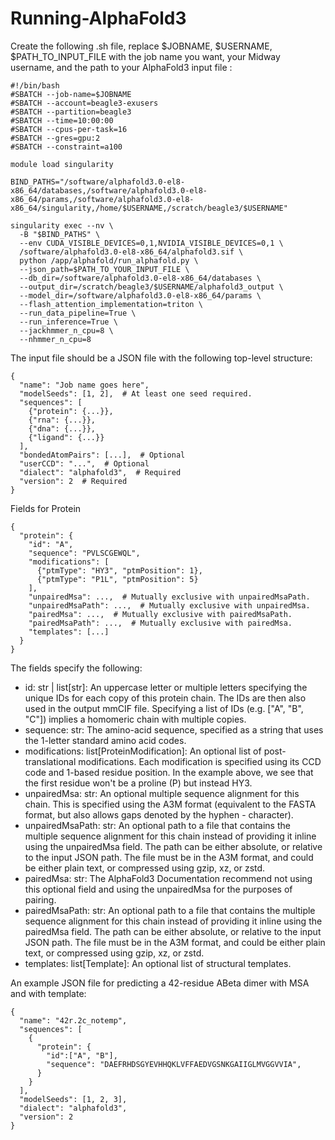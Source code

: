 # Running-AlphaFold3
Create the following .sh file, replace $JOBNAME, $USERNAME, $PATH_TO_INPUT_FILE with the job name you want, your Midway username, and the path to your AlphaFold3 input file :

```
#!/bin/bash
#SBATCH --job-name=$JOBNAME
#SBATCH --account=beagle3-exusers
#SBATCH --partition=beagle3
#SBATCH --time=10:00:00
#SBATCH --cpus-per-task=16
#SBATCH --gres=gpu:2
#SBATCH --constraint=a100

module load singularity

BIND_PATHS="/software/alphafold3.0-el8-x86_64/databases,/software/alphafold3.0-el8-x86_64/params,/software/alphafold3.0-el8-x86_64/singularity,/home/$USERNAME,/scratch/beagle3/$USERNAME"

singularity exec --nv \
  -B "$BIND_PATHS" \
  --env CUDA_VISIBLE_DEVICES=0,1,NVIDIA_VISIBLE_DEVICES=0,1 \
  /software/alphafold3.0-el8-x86_64/alphafold3.sif \
  python /app/alphafold/run_alphafold.py \
  --json_path=$PATH_TO_YOUR_INPUT_FILE \
  --db_dir=/software/alphafold3.0-el8-x86_64/databases \
  --output_dir=/scratch/beagle3/$USERNAME/alphafold3_output \
  --model_dir=/software/alphafold3.0-el8-x86_64/params \
  --flash_attention_implementation=triton \
  --run_data_pipeline=True \
  --run_inference=True \
  --jackhmmer_n_cpu=8 \
  --nhmmer_n_cpu=8
```
The input file should be a JSON file with the following top-level structure:
```
{
  "name": "Job name goes here",
  "modelSeeds": [1, 2],  # At least one seed required.
  "sequences": [
    {"protein": {...}},
    {"rna": {...}},
    {"dna": {...}},
    {"ligand": {...}}
  ],
  "bondedAtomPairs": [...],  # Optional
  "userCCD": "...",  # Optional
  "dialect": "alphafold3",  # Required
  "version": 2  # Required
}
```
Fields for Protein
```
{
  "protein": {
    "id": "A",
    "sequence": "PVLSCGEWQL",
    "modifications": [
      {"ptmType": "HY3", "ptmPosition": 1},
      {"ptmType": "P1L", "ptmPosition": 5}
    ],
    "unpairedMsa": ...,  # Mutually exclusive with unpairedMsaPath.
    "unpairedMsaPath": ...,  # Mutually exclusive with unpairedMsa.
    "pairedMsa": ...,  # Mutually exclusive with pairedMsaPath.
    "pairedMsaPath": ...,  # Mutually exclusive with pairedMsa.
    "templates": [...]
  }
}
```
The fields specify the following:

* id: str | list[str]: An uppercase letter or multiple letters specifying the unique IDs for each copy of this protein chain. The IDs are then also used in the output mmCIF file. Specifying a list of IDs (e.g. ["A", "B", "C"]) implies a homomeric chain with multiple copies.
* sequence: str: The amino-acid sequence, specified as a string that uses the 1-letter standard amino acid codes.
* modifications: list[ProteinModification]: An optional list of post-translational modifications. Each modification is specified using its CCD code and 1-based residue position. In the example above, we see that the first residue won't be a proline (P) but instead HY3.
* unpairedMsa: str: An optional multiple sequence alignment for this chain. This is specified using the A3M format (equivalent to the FASTA format, but also allows gaps denoted by the hyphen - character). 
* unpairedMsaPath: str: An optional path to a file that contains the multiple sequence alignment for this chain instead of providing it inline using the unpairedMsa field. The path can be either absolute, or relative to the input JSON path. The file must be in the A3M format, and could be either plain text, or compressed using gzip, xz, or zstd.
* pairedMsa: str: The AlphaFold3 Documentation recommend not using this optional field and using the unpairedMsa for the purposes of pairing.
* pairedMsaPath: str: An optional path to a file that contains the multiple sequence alignment for this chain instead of providing it inline using the pairedMsa field. The path can be either absolute, or relative to the input JSON path. The file must be in the A3M format, and could be either plain text, or compressed using gzip, xz, or zstd.
* templates: list[Template]: An optional list of structural templates.

An example JSON file for predicting a 42-residue ABeta dimer with MSA and with template:
```
{
  "name": "42r.2c_notemp",
  "sequences": [
    {
      "protein": {
        "id":["A", "B"],
        "sequence": "DAEFRHDSGYEVHHQKLVFFAEDVGSNKGAIIGLMVGGVVIA",
      }
    }
  ],
  "modelSeeds": [1, 2, 3],
  "dialect": "alphafold3",
  "version": 2
}
```

